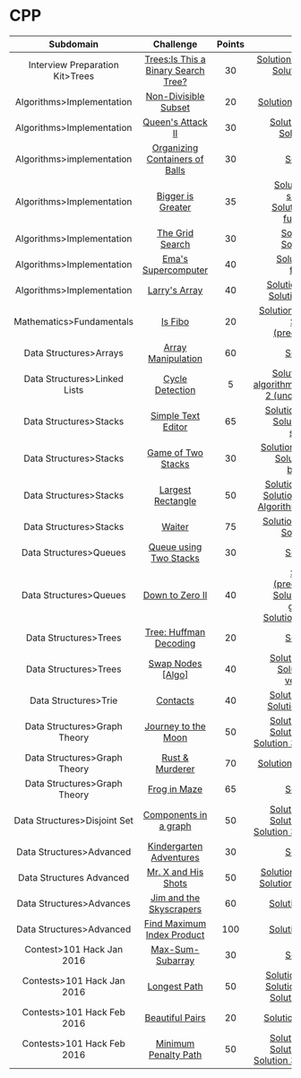 # CPP

Subdomain|Challenge|Points|Solution
:-:|:-:|:-:|:-:
Interview Preparation Kit>Trees|[Trees:Is This a Binary Search Tree?](https://www.hackerrank.com/challenges/ctci-is-binary-search-tree/problem?h_l=interview&playlist_slugs%5B%5D=interview-preparation-kit&playlist_slugs%5B%5D=trees)|30|[Solution 1 (recursive).cpp](https://github.com/andy489/Data_Structures_and_Algorithms_CPP/blob/master/Interview%20Preparation%20Kit/Trees/Trees:%20Is%20This%20a%20Binary%20Search%20Tree%3F%20(recursive).cpp)<br>[Solution 2 (inorder traversal)](https://github.com/andy489/Data_Structures_and_Algorithms_CPP/blob/master/Interview%20Preparation%20Kit/Trees/Trees:%20Is%20This%20a%20Binary%20Search%20Tree%3F%20(inorder%20traversal).cpp)
Algorithms>Implementation|[Non-Divisible Subset](https://www.hackerrank.com/challenges/non-divisible-subset/problem)|20|[Solution 1 (counting).cpp](https://github.com/andy489/Data_Structures_and_Algorithms_CPP/blob/master/Algorithms/Implementation/Non-Divisible%20Subset.cpp)
Algorithms>Implementation|[Queen's Attack II](https://www.hackerrank.com/challenges/queens-attack-2/problem)|30|[Solution 1 (bfs).cpp](https://github.com/andy489/Data_Structures_and_Algorithms_CPP/blob/master/Algorithms/Implementation/Queen's%20Attack%20II%20(bfs).cpp)<br>[Solution 2 (dfs)](https://github.com/andy489/Data_Structures_and_Algorithms_CPP/blob/master/Algorithms/Implementation/Queen's%20Attack%20II%20(dfs).cpp)
Algorithms>implementation|[Organizing Containers of Balls](https://www.hackerrank.com/challenges/organizing-containers-of-balls/problem)|30|[Solution.cpp](https://github.com/andy489/Data_Structures_and_Algorithms_CPP/blob/master/Algorithms/Implementation/Organizing%20Containers%20of%20Balls.cpp)
Algorithms>Implementation|[Bigger is Greater](https://www.hackerrank.com/challenges/bigger-is-greater/problem)|35|[Solution 1 (binary search).cpp](https://github.com/andy489/Data_Structures_and_Algorithms_CPP/blob/master/Algorithms/Implementation/Bigger%20is%20Greater%20(binary%20search).cpp)<br>[Solution 2 (built-in function).cpp](https://github.com/andy489/Data_Structures_and_Algorithms_CPP/blob/master/Algorithms/Implementation/Bigger%20is%20Greater%20(built-in%20function).cpp)
Algorithms>Implementation|[The Grid Search](https://www.hackerrank.com/challenges/the-grid-search/problem)|30|[Solution 1.cpp](https://github.com/andy489/Data_Structures_and_Algorithms_CPP/blob/master/Algorithms/Implementation/The%20Grid%20Search%20(first%20solution).cpp)<br>[Solution 2.cpp](https://github.com/andy489/Data_Structures_and_Algorithms_CPP/blob/master/Algorithms/Implementation/The%20Grid%20Search%20(second%20solution).cpp)
Algorithms>Implementation|[Ema's Supercomputer](https://www.hackerrank.com/challenges/two-pluses/problem)|40|[Solution 1 (brute force).cpp](https://github.com/andy489/Data_Structures_and_Algorithms_CPP/blob/master/Algorithms/Implementation/Ema's%20Supercomputer.cpp)
Algorithms>Implementation|[Larry's Array](https://www.hackerrank.com/challenges/larrys-array/problem)|40|[Solution 1 (slow).cpp](https://github.com/andy489/Data_Structures_and_Algorithms_CPP/blob/master/Algorithms/Implementation/Larry's%20Array%20(slow).cpp)<br>[Solution 2 (fast).cpp](https://github.com/andy489/Data_Structures_and_Algorithms_CPP/blob/master/Algorithms/Implementation/Larry's%20Array%20(fast).cpp)
Mathematics>Fundamentals|[Is Fibo]()|20|[Solution 1 (memory).cpp](https://github.com/andy489/Data_Structures_and_Algorithms_CPP/blob/master/Data%20Structures/Mathematics/Fundamentals/Is%20Fibo%20(memory).cpp)<br>[Solution 2 (precompute).cpp](https://github.com/andy489/Data_Structures_and_Algorithms_CPP/blob/master/Data%20Structures/Mathematics/Fundamentals/Is%20Fibo%20(precompute).cpp)
Data Structures>Arrays| [Array Manipulation](https://www.hackerrank.com/challenges/crush/problem)|60|[Solution.cpp](https://github.com/andy489/Data_Structures_and_Algorithms_CPP/blob/master/Data%20Structures/Arrays/Array%20manipulation.cpp)
Data Structures>Linked Lists|[Cycle Detection](https://www.hackerrank.com/challenges/detect-whether-a-linked-list-contains-a-cycle/problem)|5|[Solution 1 (Floyd's algorithm).cpp](https://github.com/andy489/Data_Structures_and_Algorithms_CPP/blob/master/Data%20Structures/Linked%20Lists/Cycle%20Detection%20(Floyd's%20algorithm).cpp)<br>[Solution 2 (unordered set).cpp](https://github.com/andy489/Data_Structures_and_Algorithms_CPP/blob/master/Data%20Structures/Linked%20Lists/Cycle%20Detection%20(unordered%20set).cpp)
Data Structures>Stacks|[Simple Text Editor](https://www.hackerrank.com/challenges/simple-text-editor/problem)|65|[Solution 1 (stack).cpp](https://github.com/andy489/Data_Structures_and_Algorithms_CPP/blob/master/Data%20Structures/Stacks/Simple%20Text%20Editor%20(stack).cpp)<br>[Solution 2 (history stack).cpp](https://github.com/andy489/Data_Structures_and_Algorithms_CPP/blob/master/Data%20Structures/Stacks/Simple%20Text%20Editor%20(history%20stack).cpp)
Data Structures>Stacks|[Game of Two Stacks](https://www.hackerrank.com/challenges/game-of-two-stacks/problem)|30|[Solution 1 (vectors).cpp](https://github.com/andy489/Data_Structures_and_Algorithms_CPP/blob/master/Data%20Structures/Stacks/Game%20of%20Two%20Stacks%20(vectors).cpp)<br>[Solution 2 (upper bound).cpp](https://github.com/andy489/Data_Structures_and_Algorithms_CPP/blob/master/Data%20Structures/Stacks/Game%20of%20Two%20Stacks%20(upper%20bound).cpp)
Data Structures>Stacks| [Largest Rectangle](https://www.hackerrank.com/challenges/largest-rectangle/problem)|50|[Solution 1 (stack).cpp](https://github.com/andy489/Data_Structures_and_Algorithms_CPP/blob/master/Data%20Structures/Stacks/Largest%20rectangle%20(stack).cpp)<br>[Solution 2 (vector).cpp](https://github.com/andy489/Data_Structures_and_Algorithms_CPP/blob/master/Data%20Structures/Stacks/Largest%20Rectangle%20(vector).cpp)<br>[Algorithm explanation.md](https://github.com/andy489/Data_Structures_and_Algorithms_CPP/blob/master/Data%20Structures/Stacks/Largest%20rectangle%20algorithm%20explanation.md)
Data Structures>Stacks|[Waiter](https://www.hackerrank.com/challenges/waiter/problem)|75|[Solution 1 (stacks).cpp](https://github.com/andy489/Data_Structures_and_Algorithms_CPP/blob/master/Data%20Structures/Stacks/Waiter%20(stacks).cpp)<br>[Solution 2.cpp](https://github.com/andy489/Data_Structures_and_Algorithms_CPP/blob/master/Data%20Structures/Stacks/Waiter.cpp)
Data Structures>Queues|[Queue using Two Stacks](https://www.hackerrank.com/challenges/queue-using-two-stacks/problem)|30|[Solution.cpp](https://github.com/andy489/Data_Structures_and_Algorithms_CPP/blob/master/Data%20Structures/Queues/Queue%20using%20Two%20Stacks.cpp)
Data Structures>Queues|[Down to Zero II](https://www.hackerrank.com/challenges/down-to-zero-ii/problem?h_r=internal-search)|40|[Solution 1 (precompute).cpp](https://github.com/andy489/Data_Structures_and_Algorithms_CPP/blob/master/Data%20Structures/Queues/Down%20to%20Zero%20II%20(precompute).cpp)<br>[Solution 2 (hidden graph).cpp](https://github.com/andy489/Data_Structures_and_Algorithms_CPP/blob/master/Data%20Structures/Queues/Down%20to%20Zero%20II%20(hidden%20graph).cpp)<br>[Solution 3 (queue).cpp](https://github.com/andy489/Data_Structures_and_Algorithms_CPP/blob/master/Data%20Structures/Queues/Down%20to%20Zero%20II%20(queue).cpp)
Data Structures>Trees|[Tree: Huffman Decoding](https://www.hackerrank.com/challenges/tree-huffman-decoding/problem)|20|[Solution.cpp](https://github.com/andy489/Data_Structures_and_Algorithms_CPP/blob/master/Data%20Structures/Trees/Tree:%20Huffman%20Decoding.cpp)
Data Structures>Trees|[Swap Nodes [Algo]](https://www.hackerrank.com/challenges/swap-nodes-algo/problem)|40|[Solution 1 (bfs).cpp](https://github.com/andy489/Data_Structures_and_Algorithms_CPP/blob/master/Data%20Structures/Trees/Swap%20Nodes%20%5BAlgo%5D%20(bfs).cpp)<br>[Solution 2 (child vectors).cpp](https://github.com/andy489/Data_Structures_and_Algorithms_CPP/blob/master/Data%20Structures/Trees/Swap%20Nodes%20%5BAlgo%5D%20(child%20vectors).cpp)
Data Structures>Trie|[Contacts](https://www.hackerrank.com/challenges/contacts/problem)|40|[Solution 1 (trie).cpp](https://github.com/andy489/Data_Structures_and_Algorithms_CPP/blob/master/Data%20Structures/Trie/Contacts%20(trie).cpp)<br>[Solution 2 (mapping)](https://github.com/andy489/Data_Structures_and_Algorithms_CPP/blob/master/Data%20Structures/Trie/Contacts%20(mapping).cpp)
Data Structures>Graph Theory| [Journey to the Moon](https://www.hackerrank.com/challenges/journey-to-the-moon/problem)|50|[Solution 1 (bfs).cpp](https://github.com/andy489/Data_Structures_and_Algorithms_CPP/blob/master/Data%20Structures/Graph%20Theory/Journey%20to%20the%20Moon%20(bfs).cpp)<br>[Solution 2 (dfs).cpp](https://github.com/andy489/Data_Structures_and_Algorithms_CPP/blob/master/Data%20Structures/Graph%20Theory/Journey%20to%20the%20Moon%20(dfs).cpp)<br>[Solution 3 (disjoint set).cpp](https://github.com/andy489/Data_Structures_and_Algorithms_CPP/blob/master/Data%20Structures/Graph%20Theory/Journey%20to%20the%20Moon%20(disjoint%20set).cpp)
Data Structures>Graph Theory | [Rust & Murderer](https://www.hackerrank.com/challenges/rust-murderer/problem)|70|[Solution (special bfs).cpp](https://github.com/andy489/Data_Structures_and_Algorithms_CPP/blob/master/Data%20Structures/Graph%20Theory/Rust%20%26%20Murderer%20(special%20bfs).cpp)
Data Structures>Graph Theory | [Frog in Maze](https://www.hackerrank.com/challenges/frog-in-maze/problem)|65|[Solution.cpp](https://github.com/andy489/Data_Structures_and_Algorithms_CPP/blob/master/Data%20Structures/Graph%20Theory/Frog%20in%20Maze.cpp)
Data Structures>Disjoint Set|[Components in a graph](https://www.hackerrank.com/challenges/components-in-graph/problem)|50|[Solution 1 (bfs).cpp](https://github.com/andy489/Data_Structures_and_Algorithms_CPP/blob/master/Data%20Structures/Disjoint%20Set/Components%20in%20a%20graph%20(bfs).cpp)<br>[Solution 2 (dfs).cpp](https://github.com/andy489/Data_Structures_and_Algorithms_CPP/blob/master/Data%20Structures/Disjoint%20Set/Components%20in%20a%20graph%20(dfs).cpp)<br>[Solution 3 (disjoint set).cpp](https://github.com/andy489/Data_Structures_and_Algorithms_CPP/blob/master/Data%20Structures/Disjoint%20Set/Components%20in%20a%20graph%20(disjoint%20set).cpp)
Data Structures>Advanced|[Kindergarten Adventures](https://www.hackerrank.com/challenges/kindergarten-adventures/problem)|30|[Solution.cpp](https://github.com/andy489/Data_Structures_and_Algorithms_CPP/blob/master/Data%20Structures/Advanced/Kindergarten%20Adventures.cpp)
Data Structures Advanced|[Mr. X and His Shots](https://www.hackerrank.com/challenges/x-and-his-shots/problem)|50|[Solution 1 (bounds).cpp](https://github.com/andy489/Data_Structures_and_Algorithms_CPP/blob/master/Data%20Structures/Advanced/Mr.%20X%20and%20His%20Shots%20(bounds).cpp)<br>[Solution 2 (marking).cpp](https://github.com/andy489/Data_Structures_and_Algorithms_CPP/blob/master/Data%20Structures/Advanced/Mr.%20X%20and%20His%20Shots%20(marking).cpp)
Data Structures>Advances|[Jim and the Skyscrapers](https://www.hackerrank.com/challenges/jim-and-the-skyscrapers/problem)|60|[Solution (stack).cpp](https://github.com/andy489/Data_Structures_and_Algorithms_CPP/blob/master/Data%20Structures/Advanced/Jim%20and%20the%20Skyscrapers%20(stack).cpp)
Data Structures>Advanced|[Find Maximum Index Product](https://www.hackerrank.com/challenges/find-maximum-index-product/problem)|100|[Solution (stack).cpp](https://github.com/andy489/Data_Structures_and_Algorithms_CPP/blob/master/Data%20Structures/Advanced/Find%20Maximum%20Index%20Product.cpp)
Contest>101 Hack Jan 2016 | [Max-Sum-Subarray](https://www.hackerrank.com/contests/101hack33/challenges/max-sum-subarray/problem) |30|[Solution.cpp](https://github.com/andy489/Data_Structures_and_Algorithms_CPP/blob/master/Data%20Structures/Contests/Max-Sum-Subarray.cpp)
Contests>101 Hack Jan 2016 | [Longest Path](https://www.hackerrank.com/contests/101hack33/challenges/longest-path)|50|[Solution 1 (2 dfs).cpp](https://github.com/andy489/Data_Structures_and_Algorithms_CPP/blob/master/Data%20Structures/Contests/Longest%20path%20(2%20dfs).cpp)<br>[Solution 2 (short).cpp](https://github.com/andy489/Data_Structures_and_Algorithms_CPP/blob/master/Data%20Structures/Contests/Longest%20Path%20(short).cpp)<br>[Solution 3 (bfs).cpp](https://github.com/andy489/Data_Structures_and_Algorithms_CPP/blob/master/Data%20Structures/Contests/Longest%20Path%20(bfs).cpp)
Contests>101 Hack Feb 2016|[Beautiful Pairs](https://www.hackerrank.com/contests/101hack34/challenges/beautiful-pairs)|20|[Solution (multiset).cpp](https://github.com/andy489/Data_Structures_and_Algorithms_CPP/blob/master/Data%20Structures/Contests/Beautiful%20Pairs%20(multiset).cpp)
Contests>101 Hack Feb 2016|[Minimum Penalty Path]()|50|[Solution 1 (bfs).cpp](https://github.com/andy489/Data_Structures_and_Algorithms_CPP/blob/master/Data%20Structures/Contests/Minimum%20Penalty%20Path%20(bfs).cpp)<br>[Solution 2 (dfs).cpp](https://github.com/andy489/Data_Structures_and_Algorithms_CPP/blob/master/Data%20Structures/Contests/Minimum%20Penalty%20Path%20(dfs).cpp)<br>[Solution 3 (disjoint set).cpp](https://github.com/andy489/Data_Structures_and_Algorithms_CPP/blob/master/Data%20Structures/Contests/Minimum%20Penalty%20Path%20(disjoint%20set).cpp)

